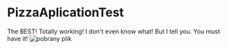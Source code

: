 # PizzaAplicationTest

The BEST! Totally working! I don't even know what! But I tell you. You must have it!
![pobrany plik](https://user-images.githubusercontent.com/79966387/168758773-a587f5f8-5d1a-4a34-961e-320706e7a6a9.jpg)
